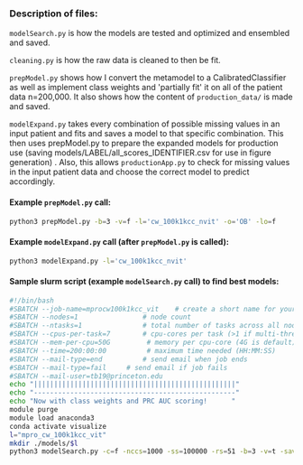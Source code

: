 ### Description of files:

`modelSearch.py` is how the models are tested and optimized and ensembled and saved.

`cleaning.py` is how the raw data is cleaned to then be fit.

`prepModel.py` shows how I convert the metamodel to a CalibratedClassifier as well as implement class weights and 'partially fit' it on all of the patient data n=200,000. It also shows how the content of `production_data/` is made and saved. 

`modelExpand.py` takes every combination of possible missing values in an input patient and fits and saves a model to that specific combination. This then uses prepModel.py to prepare the expanded models for production use (saving models/LABEL/all_scores_IDENTIFIER.csv for use in figure generation) . Also, this allows `productionApp.py` to check for missing values in the input patient data and choose the correct model to predict accordingly.


#### Example `prepModel.py` call:
```Bash
python3 prepModel.py -b=3 -v=f -l='cw_100k1kcc_nvit' -o='OB' -lo=f
```

#### Example `modelExpand.py` call (after `prepModel.py` is called):
```Bash
python3 modelExpand.py -l='cw_100k1kcc_nvit'
```

#### Sample slurm script (example `modelSearch.py` call) to find best models:

```Bash
#!/bin/bash
#SBATCH --job-name=mprocw100k1kcc_vit	 # create a short name for your job
#SBATCH --nodes=1                # node count
#SBATCH --ntasks=1               # total number of tasks across all nodes
#SBATCH --cpus-per-task=7        # cpu-cores per task (>1 if multi-threaded tasks)
#SBATCH --mem-per-cpu=50G         # memory per cpu-core (4G is default)
#SBATCH --time=200:00:00          # maximum time needed (HH:MM:SS)
#SBATCH --mail-type=end          # send email when job ends
#SBATCH --mail-type=fail 	 # send email if job fails
#SBATCH --mail-user=tb19@princeton.edu
echo "||||||||||||||||||||||||||||||||||||||||||||||||||"
echo "--------------------------------------------------"
echo "Now with class weights and PRC AUC scoring!      "
module purge
module load anaconda3
conda activate visualize
l="mpro_cw_100k1kcc_vit"
mkdir ./models/$l
python3 modelSearch.py -c=f -nccs=1000 -ss=100000 -rs=51 -b=3 -v=t -sav=t -l=$l -ad=f
```